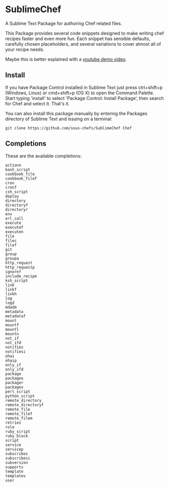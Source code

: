 # SublimeChef

A Sublime Text Package for authoring Chef related files.

This Package provides several code snippets designed to make writing chef recipes faster and even more fun. Each snippet has sensible defaults, carefully chosen placeholders, and several variations to cover almost all of your recipe needs.

Maybe this is better explained with a [youtube demo video](http://www.youtube.com/watch?v=4VtDj_ar1Xg).

## Install

If you have Package Control installed in Sublime Text just press ctrl+shift+p (Windows, Linux) or cmd+shift+p (OS X) to open the Command Palette. Start typing 'install' to select 'Package Control: Install Package', then search for Chef and select it. That's it.

You can also install this package manually by entering the Packages directory of Sublime Text and issuing on a terminal:

```
git clone https://github.com/sous-chefs/SublimeChef Chef
```

## Completions

These are the available completions:

```
actionn
bash_script
cookbook_file
cookbook_filef
cron
cronf
csh_script
deploy
directory
directoryf
directoryr
env
erl_call
execute
executef
executen
file
filec
filef
git
group
groupa
http_request
http_requestp
ignoref
include_recipe
ksh_script
link
linkf
linkh
log
logd
mdadm
metadata
metadataf
mount
mountf
mountl
mountn
not_if
not_ifd
notifies
notifiesi
ohai
ohaip
only_if
only_ifd
package
packageo
packager
packagev
perl_script
python_script
remote_directory
remote_directoryf
remote_file
remote_filef
remote_filem
retries
role
ruby_script
ruby_block
script
service
servicep
subscribes
subscribesi
subversion
supports
template
templatev
user
```
